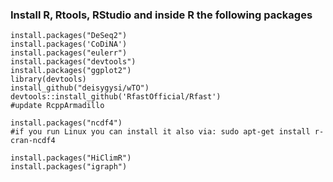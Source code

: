 


### Install R, Rtools, RStudio and inside R the following packages
```
install.packages("DeSeq2")
install.packages('CoDiNA')
install.packages("eulerr")
install.packages("devtools")
install.packages("ggplot2")
library(devtools)
install_github("deisygysi/wTO")
devtools::install_github('RfastOfficial/Rfast')
#update RcppArmadillo

install.packages("ncdf4")
#if you run Linux you can install it also via: sudo apt-get install r-cran-ncdf4

install.packages("HiClimR")
install.packages("igraph")


```


